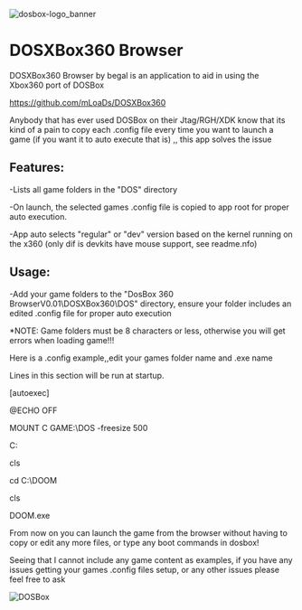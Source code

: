 ![dosbox-logo_banner](https://github.com/user-attachments/assets/d0c8332a-0377-4579-9ece-2c6c6f192b61)

# DOSXBox360 Browser
DOSXBox360 Browser by begal is an application to aid in using the Xbox360 port of DOSBox

https://github.com/mLoaDs/DOSXBox360

Anybody that has ever used DOSBox on their Jtag/RGH/XDK know that its kind of a pain to copy each .config file 
every time you want to launch a game (if you want it to auto execute that is) ,, this app solves the issue

Features:
---------
-Lists all game folders in the "DOS" directory

-On launch, the selected games .config file is copied to app root for proper auto execution.

-App auto selects "regular" or "dev" version based on the kernel running on the x360 (only dif is devkits have mouse support, see readme.nfo)
  
Usage:
------
-Add your game folders to the "DosBox 360 BrowserV0.01\DOSXBox360\DOS" directory, ensure your folder includes an edited .config file for proper auto execution 

*NOTE: Game folders must be 8 characters﻿ or less, otherwise you will get errors when loading game!!!﻿

Here is a .config example,,edit your games folder name and .exe name﻿ 

Lines in this section will be run at startup.

[autoexec]

@ECHO OFF

MOUNT C GAME:\DOS -freesize 500

C:

cls
 
cd C:\DOOM

cls

DOOM.exe

From now on you can launch the game from the browser without having to copy or edit any more files, or type any boot commands in dosbox! 

Seeing that I cannot include any game content as examples, if you have any issues getting your games .config files setup, or any other issues please feel free to ask

![DOSBox](https://github.com/user-attachments/assets/7990680d-6817-4f88-8ffd-354d3de62020)


